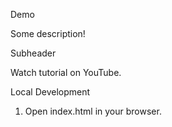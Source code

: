 Demo

Some description!

Subheader

Watch tutorial on YouTube.

Local Development

1. Open index.html in your browser.
